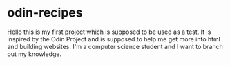 # odin-recipes
Hello this is my first project which is supposed to be used as a test.
It is inspired by the Odin Project and is supposed to help me get more into html and building websites.
I'm a computer science student and I want to branch out my knowledge.

